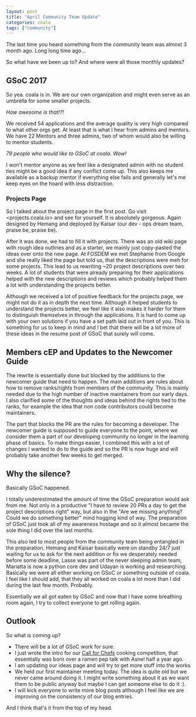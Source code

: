 ```yaml
---
layout: post
title: "April Community Team Update"
categories: coala
tags: ["community"]
---
```


The last time you heard something from the community team was almost 3 month
ago.
Long long time ago...

So what have we been up to?
And where were all those monthly updates?
<!--more-->

GSoC 2017
---------

So yea. coala is in. We are our own organization and might even serve as an
umbrella for some smaller projects.

*How awesome is that!?!*

We received 54 applications and the average quality is very high compared to
what other orgs get.
At least that is what I hear from admins and mentors.
We have 22 Mentors and three admins, two of whom would also be willing to mentor
students.

*79 people who would like to GSoC at coala. Wow!*

I won't mentor anyone as we feel like a designated admin with no student ties
might be a good idea if any conflict come up.
This also keeps me available as a backup mentor if everything else fails and
generally let's me keep eyes on the hoard with less distraction.


### Projects Page

So I talked about the project page in the first post.
Go visit <projects.coala.io> and see for yourself.
It is absolutely gorgeous.
Again designed by Hemang and deployed by Kaisar (our dev - ops dream team,
praise be, praise be).

After it was done, we had to fill it with projects.
There was an old wiki page with rough idea outlines and as a starter, we mainly
just copy-pasted the ideas over onto the new page.
At FOSDEM we met Stephanie from Google and she really liked the page but told
us, that the descriptions were meh for some projects.
This lead to us rewriting ~20 project descriptions over two weeks.
A lot of students that were already preparing for their applications helped with
the new descriptions and reviews which probably helped them a lot with
understanding the projects better.

Although we received a lot of positive feedback for the projects page, we might
not do it as in depth the next time.
Although it helped students to understand the projects better, we feel like it
also makes it harder for them to distinguish themselves in through the
applications.
It is hard to come up with your own solutions if you have a set
path laid out in front of you.
This is something for us to keep in mind and I bet that there will be a lot more
of these ideas in the resume post of GSoC that surely will come.


Members cEP and Updates to the Newcomer Guide
---------------------------------------------

The rewrite is essentially done but blocked by the additions to the newcomer
guide that need to happen.
The main additions are rules about how to remove ranks/rights from members of
the community.
This is mainly needed due to the high number of inactive maintainers from our
early days.
I also clarified some of the thoughts and ideas behind the rights tied to the
ranks, for example the idea that non code contributors could become maintainers.

The part that blocks the PR are the rules for becoming a developer.
The newcomer guide is supposed to guide everyone to the point, where we consider
them a part of our developing community no longer in the learning phase of
basics.
To make things easier, I combined this with a lot of changes I wanted to do to
the guide and so the PR is now huge and will probably take another few weeks to
get merged.


Why the silence?
----------------

Basically GSoC happened.

I totally underestimated the amount of time the GSoC preparation would ask from
me.
Not only in a productive "I have to review 20 PRs a day to get the project
descriptions right" way, but also in the "Are we missing anything? Could we
do something better" mind hogging kind of way.
The preparation of GSoC just took all of my awareness hostage and so it almost
became the sole thing I did over the last months.

This also led to most people from the community team being entangled in the
preparation.
Hemang and Kaisar basically were on standby 24/7 just waiting for us to ask for
the next addition or fix we desperately needed before some deadline,
Lasse was part of the never sleeping admin team, Mariatta is now
a python core dev and Udayan is working and researching.
Basically we were all either working on GSoC or something outside of coala.
I feel like I should add, that they all worked on coala a lot more than
I did during the last few month. Probably.

Essentially we all got eaten by GSoC and now that I have some breathing room
again, I try to collect everyone to get rolling again.


Outlook
-------

So what is coming up?

- There will be a lot of GSoC work for sure.
- I just wrote the intro for our
  [Call for Chefs](http://blog.solyoution.io/coala/coala-call-for-chefs.html)
  cooking competition,
  that essentially was born over a ramen pep talk with Asnel half a year ago.
- I am updating our ideas page and will try to get more stuff into the works
- We held our first maintainer meeting today. The idea is quite old but
  we never came around doing it. I might write something about it as we want
  them to be public anyway but maybe I can get someone else to do it :).
- I will kick everyone to write more blog posts although I feel like we are
  improving on the consistency of our blog entries.

And I think that's it from the top of my head.

